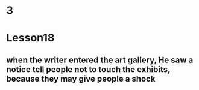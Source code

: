 # 3
# Lesson18
## when the writer entered the art gallery, He saw a notice tell people not to touch the exhibits, because they may give people a shock
